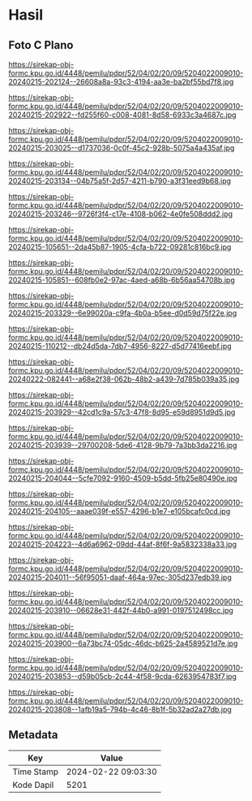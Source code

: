 # Hasil

## Foto C Plano

https://sirekap-obj-formc.kpu.go.id/4448/pemilu/pdpr/52/04/02/20/09/5204022009010-20240215-202124--26608a8a-93c3-4194-aa3e-ba2bf55bd7f8.jpg

https://sirekap-obj-formc.kpu.go.id/4448/pemilu/pdpr/52/04/02/20/09/5204022009010-20240215-202922--fd255f60-c008-4081-8d58-6933c3a4687c.jpg

https://sirekap-obj-formc.kpu.go.id/4448/pemilu/pdpr/52/04/02/20/09/5204022009010-20240215-203025--d1737036-0c0f-45c2-928b-5075a4a435af.jpg

https://sirekap-obj-formc.kpu.go.id/4448/pemilu/pdpr/52/04/02/20/09/5204022009010-20240215-203134--04b75a5f-2d57-4211-b790-a3f31eed9b68.jpg

https://sirekap-obj-formc.kpu.go.id/4448/pemilu/pdpr/52/04/02/20/09/5204022009010-20240215-203246--9726f3f4-c17e-4108-b062-4e0fe508ddd2.jpg

https://sirekap-obj-formc.kpu.go.id/4448/pemilu/pdpr/52/04/02/20/09/5204022009010-20240215-105651--2da45b87-1905-4cfa-b722-09281c816bc9.jpg

https://sirekap-obj-formc.kpu.go.id/4448/pemilu/pdpr/52/04/02/20/09/5204022009010-20240215-105851--608fb0e2-97ac-4aed-a68b-6b56aa54708b.jpg

https://sirekap-obj-formc.kpu.go.id/4448/pemilu/pdpr/52/04/02/20/09/5204022009010-20240215-203329--6e99020a-c9fa-4b0a-b5ee-d0d59d75f22e.jpg

https://sirekap-obj-formc.kpu.go.id/4448/pemilu/pdpr/52/04/02/20/09/5204022009010-20240215-110212--db24d5da-7db7-4956-8227-d5d77416eebf.jpg

https://sirekap-obj-formc.kpu.go.id/4448/pemilu/pdpr/52/04/02/20/09/5204022009010-20240222-082441--a68e2f38-062b-48b2-a439-7d785b039a35.jpg

https://sirekap-obj-formc.kpu.go.id/4448/pemilu/pdpr/52/04/02/20/09/5204022009010-20240215-203929--42cd1c9a-57c3-47f8-8d95-e59d8951d9d5.jpg

https://sirekap-obj-formc.kpu.go.id/4448/pemilu/pdpr/52/04/02/20/09/5204022009010-20240215-203939--29700208-5de6-4128-9b79-7a3bb3da2216.jpg

https://sirekap-obj-formc.kpu.go.id/4448/pemilu/pdpr/52/04/02/20/09/5204022009010-20240215-204044--5cfe7092-9160-4509-b5dd-5fb25e80490e.jpg

https://sirekap-obj-formc.kpu.go.id/4448/pemilu/pdpr/52/04/02/20/09/5204022009010-20240215-204105--aaae039f-e557-4296-b1e7-e105bcafc0cd.jpg

https://sirekap-obj-formc.kpu.go.id/4448/pemilu/pdpr/52/04/02/20/09/5204022009010-20240215-204223--4d6a6962-09dd-44af-8f6f-9a5832338a33.jpg

https://sirekap-obj-formc.kpu.go.id/4448/pemilu/pdpr/52/04/02/20/09/5204022009010-20240215-204011--56f95051-daaf-464a-97ec-305d237edb39.jpg

https://sirekap-obj-formc.kpu.go.id/4448/pemilu/pdpr/52/04/02/20/09/5204022009010-20240215-203910--06628e31-442f-44b0-a991-0197512498cc.jpg

https://sirekap-obj-formc.kpu.go.id/4448/pemilu/pdpr/52/04/02/20/09/5204022009010-20240215-203900--6a73bc74-05dc-46dc-b625-2a4589521d7e.jpg

https://sirekap-obj-formc.kpu.go.id/4448/pemilu/pdpr/52/04/02/20/09/5204022009010-20240215-203853--d59b05cb-2c44-4f58-9cda-6263954783f7.jpg

https://sirekap-obj-formc.kpu.go.id/4448/pemilu/pdpr/52/04/02/20/09/5204022009010-20240215-203808--1afb19a5-794b-4c46-8b1f-5b32ad2a27db.jpg


## Metadata

| Key        | Value               |
| ---------- | ------------------- |
| Time Stamp | 2024-02-22 09:03:30 |
| Kode Dapil | 5201                |



